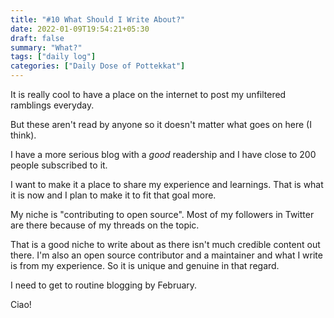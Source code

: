 ```yaml
---
title: "#10 What Should I Write About?"
date: 2022-01-09T19:54:21+05:30
draft: false
summary: "What?"
tags: ["daily log"]
categories: ["Daily Dose of Pottekkat"]
---
```


It is really cool to have a place on the internet to post my unfiltered ramblings everyday.

But these aren't read by anyone so it doesn't matter what goes on here (I think).

I have a more serious blog with a _good_ readership and I have close to 200 people subscribed to it.

I want to make it a place to share my experience and learnings. That is what it is now and I plan to make it to fit that goal more.

My niche is "contributing to open source". Most of my followers in Twitter are there because of my threads on the topic.

That is a good niche to write about as there isn't much credible content out there. I'm also an open source contributor and a maintainer and what I write is from my experience. So it is unique and genuine in that regard.

I need to get to routine blogging by February.

Ciao!
